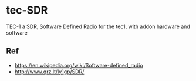 # tec-SDR
TEC-1 a SDR, Software Defined Radio for the tec1, with addon hardware and software
 

## Ref
- https://en.wikipedia.org/wiki/Software-defined_radio
- http://www.qrz.lt/ly1gp/SDR/

